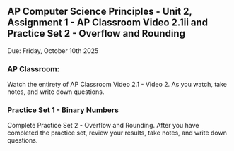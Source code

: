 ## AP Computer Science Principles - Unit 2, Assignment 1 - AP Classroom Video 2.1ii and Practice Set 2 - Overflow and Rounding
Due: Friday, October 10th 2025

### AP Classroom:

Watch the entirety of AP Classroom Video 2.1 - Video 2.  As you watch, take notes, and write down questions.

### Practice Set 1 - Binary Numbers

Complete Practice Set 2 - Overflow and Rounding.  After you have completed the practice set, review your results, take notes, and write down questions.
